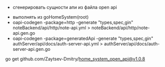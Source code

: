 * сгенерировать сущности апи из файла open api
 - выполнять из goHomeSystem(root)
 - oapi-codegen -package=http -generate "types,spec,gin" noteBackend/api/http/note-api.yml > noteBackend/api/http/note-api.gen.go
 - oapi-codegen -package=generatedApi -generate "types,spec,gin" authServer/api/docs/auth-server-api.yml > authServer/api/docs/auth-server-api.gen.go


go get github.com/Zaytsev-Dmitry/home_system_open_api@v1.0.8